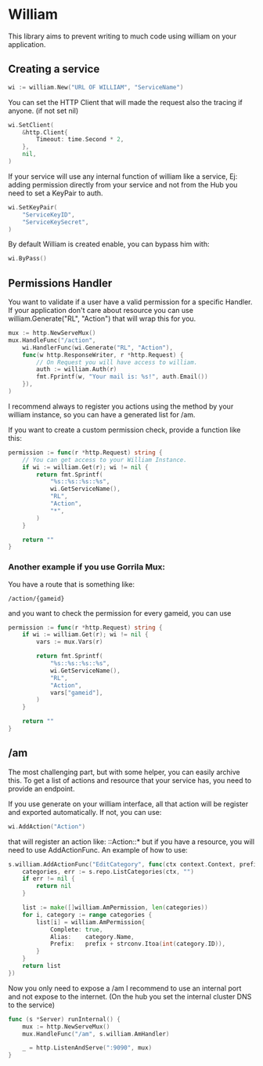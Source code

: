 # William

This library aims to prevent writing to much code using william on your application.

## Creating a service
```go
wi := william.New("URL OF WILLIAM", "ServiceName")
```
You can set the HTTP Client that will made the request also the tracing if anyone. (if not set nil)
```go
wi.SetClient(
    &http.Client{
        Timeout: time.Second * 2,
    },
    nil,
)
```

If your service will use any internal function of william like a service, Ej: adding permission directly from your service and not from the Hub you need to set a KeyPair to auth.

```go
wi.SetKeyPair(
    "ServiceKeyID",
    "ServiceKeySecret",
)
```

By default William is created enable, you can bypass him with:
```go
wi.ByPass()
```

## Permissions Handler
You want to validate if a user have a valid permission for a specific Handler. If your application don't care about resource you can use william.Generate("RL", "Action") that will wrap this for you.
```go
mux := http.NewServeMux()
mux.HandleFunc("/action",
    wi.HandlerFunc(wi.Generate("RL", "Action"),
    func(w http.ResponseWriter, r *http.Request) {
        // On Request you will have access to william.
        auth := william.Auth(r)
        fmt.Fprintf(w, "Your mail is: %s!", auth.Email())
    }),
)
```
I recommend always to register you actions using the method by your william instance, so you can have a generated list for /am.

If you want to create a custom permission check, provide a function like this: 
```go
permission := func(r *http.Request) string {
    // You can get access to your William Instance.
    if wi := william.Get(r); wi != nil {
        return fmt.Sprintf(
            "%s::%s::%s::%s",
            wi.GetServiceName(),
            "RL",
            "Action",
            "*",
        )
    }

    return ""
}
```

### Another example if you use Gorrila Mux:

You have a route that is something like:
```
/action/{gameid}
```
and you want to check the permission for every gameid, you can use

```go
permission := func(r *http.Request) string {
    if wi := william.Get(r); wi != nil {
        vars := mux.Vars(r)

        return fmt.Sprintf(
            "%s::%s::%s::%s",
            wi.GetServiceName(),
            "RL",
            "Action",
            vars["gameid"],
        )
    }

    return ""
}
```

## /am
The most challenging part, but with some helper, you can easily archive this.
To get a list of actions and resource that your service has, you need to provide an endpoint.

If you use generate on your william interface, all that action will be register and exported automatically.
If not, you can use:
```go
wi.AddAction("Action")
```
that will register an action like: ::Action::* 
but if you have a resource, you will need to use AddActionFunc.
An example of how to use:
```go
s.william.AddActionFunc("EditCategory", func(ctx context.Context, prefix string) []william.AmPermission {
    categories, err := s.repo.ListCategories(ctx, "")
    if err != nil {
        return nil
    }

    list := make([]william.AmPermission, len(categories))
    for i, category := range categories {
        list[i] = william.AmPermission{
            Complete: true,
            Alias:    category.Name,
            Prefix:   prefix + strconv.Itoa(int(category.ID)),
        }
    }
    return list
})
```

Now you only need to expose a /am
I recommend to use an internal port and not expose to the internet. (On the hub you set the internal cluster DNS to the service)
```go
func (s *Server) runInternal() {
	mux := http.NewServeMux()
	mux.HandleFunc("/am", s.william.AmHandler)

	_ = http.ListenAndServe(":9090", mux)
}
```
